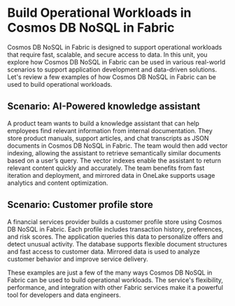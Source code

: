 # Build Operational Workloads in Cosmos DB NoSQL in Fabric

Cosmos DB NoSQL in Fabric is designed to support operational workloads that require fast, scalable, and secure access to data. In this unit, you explore how Cosmos DB NoSQL in Fabric can be used in various real-world scenarios to support application development and data-driven solutions. Let's review a few examples of how Cosmos DB NoSQL in Fabric can be used to build operational workloads.

## Scenario: AI-Powered knowledge assistant

A product team wants to build a knowledge assistant that can help employees find relevant information from internal documentation. They store product manuals, support articles, and chat transcripts as JSON documents in Cosmos DB NoSQL in Fabric. The team would then add vector indexing, allowing the assistant to retrieve semantically similar documents based on a user’s query. The vector indexes enable the assistant to return relevant content quickly and accurately. The team benefits from fast iteration and deployment, and mirrored data in OneLake supports usage analytics and content optimization.

## Scenario: Customer profile store

A financial services provider builds a customer profile store using Cosmos DB NoSQL in Fabric. Each profile includes transaction history, preferences, and risk scores. The application queries this data to personalize offers and detect unusual activity. The database supports flexible document structures and fast access to customer data. Mirrored data is used to analyze customer behavior and improve service delivery.

These examples are just a few of the many ways Cosmos DB NoSQL in Fabric can be used to build operational workloads. The service's flexibility, performance, and integration with other Fabric services make it a powerful tool for developers and data engineers.
